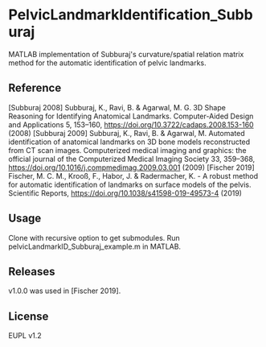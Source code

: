 # PelvicLandmarkIdentification_Subburaj
MATLAB implementation of Subburaj's curvature/spatial relation matrix method for the automatic identification of pelvic landmarks.

## Reference
[Subburaj 2008] Subburaj, K., Ravi, B. & Agarwal, M. G. 3D Shape Reasoning for Identifying Anatomical Landmarks. Computer-Aided Design and Applications 5, 153–160, https://doi.org/10.3722/cadaps.2008.153-160 (2008)
[Subburaj 2009] Subburaj, K., Ravi, B. & Agarwal, M. Automated identification of anatomical landmarks on 3D bone models reconstructed from CT scan images. Computerized medical imaging and graphics: the official journal of the Computerized Medical Imaging Society 33, 359–368, https://doi.org/10.1016/j.compmedimag.2009.03.001 (2009)
[Fischer 2019] Fischer, M. C. M., Krooß, F., Habor, J. & Radermacher, K. - A robust method for automatic identification of landmarks on surface models of the pelvis. Scientific Reports, https://doi.org/10.1038/s41598-019-49573-4 (2019)

## Usage
Clone with recursive option to get submodules.
Run pelvicLandmarkID_Subburaj_example.m in MATLAB.

## Releases
v1.0.0 was used in [Fischer 2019].

## License
EUPL v1.2
